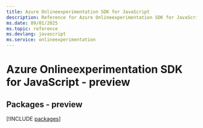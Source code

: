 ```yaml
---
title: Azure Onlineexperimentation SDK for JavaScript
description: Reference for Azure Onlineexperimentation SDK for JavaScript
ms.date: 09/01/2025
ms.topic: reference
ms.devlang: javascript
ms.service: onlineexperimentation
---
```

# Azure Onlineexperimentation SDK for JavaScript - preview
## Packages - preview
[!INCLUDE [packages](onlineexperimentation-index.md)]